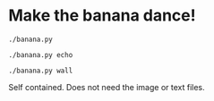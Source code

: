 # Make the banana dance!

    ./banana.py

    ./banana.py echo

    ./banana.py wall

Self contained. Does not need the image or text files.
